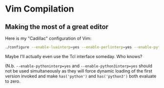 # Vim Compilation
## Making the most of a great editor

Here is my "Cadillac" configuration of Vim:

```bash
./configure --enable-luainterp=yes --enable-perlinterp=yes --enable-python3interp=yes --enable-tclinterp=yes --enable-rubyinterp=yes --enable-terminal --enable-multibyte --enable-gui=gtk3
```

Maybe I'll actually even use the Tcl interface someday. Who knows?

(N.b. `--enable-pythoninterp=yes` and `--enable-python3interp=yes` should not
be used simultaneously as they will force dynamic loading of the first version
invoked and make `has('python')` and `has('python3')` both evaluate to zero.
